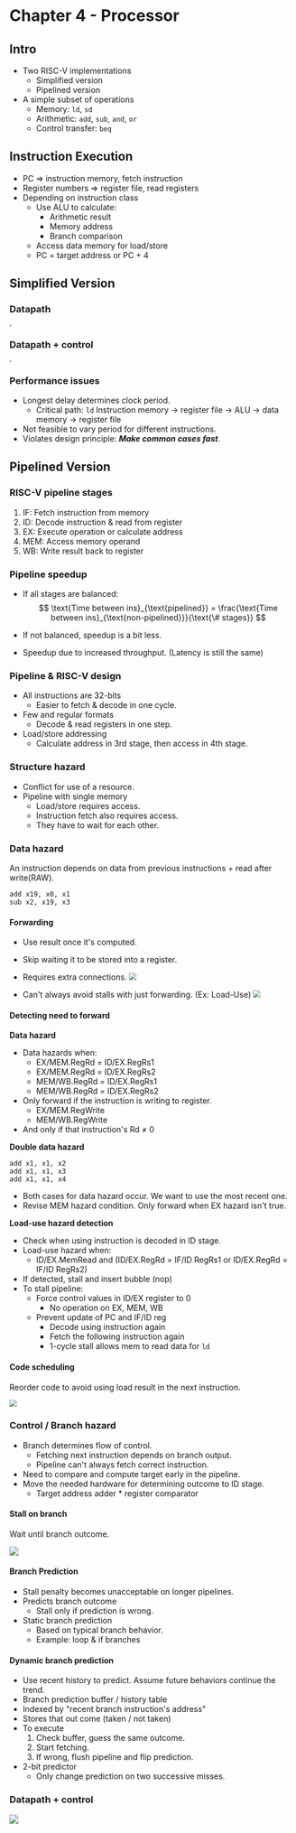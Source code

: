 # Chapter 4 - Processor

## Intro

- Two RISC-V implementations
  - Simplified version
  - Pipelined version
- A simple subset of operations
  - Memory: `ld`, `sd`
  - Arithmetic: `add`, `sub`, `and`, `or`
  - Control transfer: `beq`

## Instruction Execution

- PC $\Rightarrow$ instruction memory, fetch instruction
- Register numbers &#8658; register file, read registers
- Depending on instruction class
  - Use ALU to calculate:
    - Arithmetic result
    - Memory address
    - Branch comparison
  - Access data memory for load/store
  - PC = target address or PC + 4

## Simplified Version

### Datapath

<img src="pics/datapath.png" style="zoom: 25%;" />

### Datapath + control

<img src="pics/datapath_with_control.png" style="zoom: 25%;" />

### Performance issues

- Longest delay determines clock period.
  - Critical path: `ld`
    Instruction memory &#8594; register file &#8594; ALU &#8594; data memory &#8594; register file
- Not feasible to vary period for different instructions.
- Violates design principle: ***Make common cases fast***.

## Pipelined Version

### RISC-V pipeline stages

1. IF: Fetch instruction from memory
2. ID: Decode instruction & read from register
3. EX: Execute operation or calculate address
4. MEM: Access memory operand
5. WB: Write result back to register

### Pipeline speedup

- If all stages are balanced:
  $$
  \text{Time between ins}_{\text{pipelined}}
  = \frac{\text{Time between ins}_{\text{non-pipelined}}}{\text{\# stages}}
  $$

- If not balanced, speedup is a bit less.

- Speedup due to increased throughput. (Latency is still the same)

### Pipeline & RISC-V design

- All instructions are 32-bits
  - Easier to fetch & decode in one cycle.
- Few and regular formats
  - Decode & read registers in one step.
- Load/store addressing
  - Calculate address in 3rd stage, then access in 4th stage.

### Structure hazard

- Conflict for use of a resource.
- Pipeline with single memory
  - Load/store requires access.
  - Instruction fetch also requires access.
  - They have to wait for each other.

### Data hazard

An instruction depends on data from previous instructions + read after write(RAW).

```assembly
add x19, x0, x1
sub x2, x19, x3
```

#### Forwarding

- Use result once it's computed.
- Skip waiting it to be stored into a register.
- Requires extra connections.
  <img src="pics/forwarding.png" style="zoom: 80%;" />

- Can't always avoid stalls with just forwarding. (Ex: Load-Use)
  <img src="pics/forwarding2.png" style="zoom: 80%;" />

#### Detecting need to forward

**Data hazard**

- Data hazards when:
  - EX/MEM.RegRd = ID/EX.RegRs1
  - EX/MEM.RegRd = ID/EX.RegRs2
  - MEM/WB.RegRd = ID/EX.RegRs1
  - MEM/WB.RegRd = ID/EX.RegRs2
- Only forward if the instruction is writing to register.
  - EX/MEM.RegWrite
  - MEM/WB.RegWrite
- And only if that instruction's Rd $\ne$ 0

**Double data hazard**

```assembly
add x1, x1, x2
add x1, x1, x3
add x1, x1, x4
```

- Both cases for data hazard occur. We want to use the most recent one.
- Revise MEM hazard condition. Only forward when EX hazard isn't true.

**Load-use hazard detection**

- Check when using instruction is decoded in ID stage.
- Load-use hazard when:
  - ID/EX.MemRead and
    (ID/EX.RegRd = IF/ID RegRs1
    or ID/EX.RegRd = IF/ID RegRs2)
- If detected, stall and insert bubble (nop)
- To stall pipeline:
  - Force control values in ID/EX register to 0
    - No operation on EX, MEM, WB
  - Prevent update of PC and IF/ID reg
    - Decode using instruction again
    - Fetch the following instruction again
    - 1-cycle stall allows mem to read data for `ld`




#### Code scheduling

Reorder code to avoid using load result in the next instruction.

<img src="pics/scheduling.png" style="zoom:80%;" />

### Control / Branch hazard

- Branch determines flow of control.
  - Fetching next instruction depends on branch output.
  - Pipeline can't always fetch correct instruction.
- Need to compare and compute target early in the pipeline.
- Move the needed hardware for determining outcome to ID stage.
  - Target address adder * register comparator


#### Stall on branch

Wait until branch outcome.

![](pics/stall-on-branch.png)

#### Branch Prediction

- Stall penalty becomes unacceptable on longer pipelines.
- Predicts branch outcome
  - Stall only if prediction is wrong.
- Static branch prediction
  - Based on typical branch behavior.
  - Example: loop & if branches

#### Dynamic branch prediction

- Use recent history to predict. Assume future behaviors continue the trend.
- Branch prediction buffer / history table
- Indexed by "recent branch instruction's address"
- Stores that out come (taken / not taken)
- To execute
  1. Check buffer, guess the same outcome.
  2. Start fetching.
  3. If wrong, flush pipeline and flip prediction.
- 2-bit predictor
  - Only change prediction on two successive misses.

### Datapath + control

<img src="pics/pipeline-simp.png"  />





